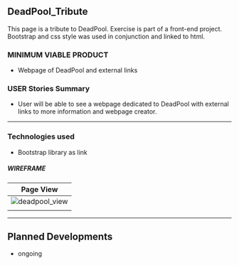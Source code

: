 ## DeadPool_Tribute

This page is a tribute to DeadPool. Exercise is part of a front-end project.
Bootstrap and css style was used in conjunction and linked to html.

### MINIMUM VIABLE PRODUCT
- Webpage of DeadPool and external links

### USER Stories Summary

- User will be able to see a webpage dedicated to DeadPool with external links
  to more information and webpage creator.

----
### Technologies used

* Bootstrap library as link

##### WIREFRAME
| Page View                                       |
|-------------------------------------------------|
| ![deadpool_view](http://gph.to/25q2v0d)        |
|                                                 |

----

## Planned Developments
- ongoing
